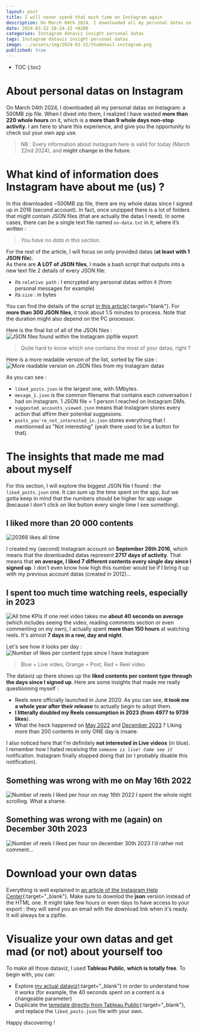 ```yaml
---
layout: post
title: I will never spend that much time on Instagram again
description: On March 04th 2024, I downloaded all my personal datas on Instagram. When I dived into them, I realized I have wasted more than 220 whole hours on it, which is a more than 9 whole days non-stop activity. I am here to share this experience, and give you the opportunity to check out your own app use.
date: 2024-03-22 10-24-12 +0200
categories: Instagram dataviz insight personal datas
tags: Instagram dataviz insight personal datas
image: ../assets/img/2024-03-22/thumbnail-instagram.png
published: true
---
```


* TOC
{:toc}

# About personal datas on Instagram
On March 04th 2024, I downloaded all my personal datas on Instagram: a 500MB zip file. When I dived into them, I realized I have wasted **more than 220 whole hours** on it, which is a **more than 9 whole days non-stop activity**. I am here to share this experience, and give you the opportunity to check out your own app use.

> NB : Every information about Instagram here is valid for today (March 22nd 2024), and **might change in the future**.

# What kind of information does Instagram have about me (us) ?
In this downloaded ~500MB zip file, there are my whole datas since I signed up in 2016 (second account). In fact, once unzipped there is a lot of folders that might contain JSON files (that are actually the datas I need). In some cases, there can be a single text file named `no-data.txt` in it, where it’s written :
> *You have no data in this section*.

For the rest of the article, I will focus on only provided datas (**at least with 1 JSON file**).   
As there are **A LOT of JSON files**, I made a bash script that outputs into a new text file 2 details of every JSON file:
- its `relative path` : I encrypted any personal datas within it (from personal messages for example)
- its `size` : in bytes

You can find the details of the script [in this article](/todo){:target="blank"}. For **more than 300 JSON files**, it took about 1.5 minutes to process. Note that the duration might also depend on the PC processor.

Here is the final list of all of the JSON files :
![JSON files found within the Instagram zipfile export](../assets/img/2024-03-22/json-files-from-my-Instagram-export.png)

> Quite hard to know which one contains the most of your datas, right ?   

Here is a more readable version of the list, sorted by file size :
![More readable version on JSON files from my Instagram datas](../assets/img/2024-03-22/readable-list-of-json-files.png)

As you can see :
- `liked_posts.json` is the largest one, with 5Mbytes.
- `mesage_1.json` is the common filename that contains each conversation I had on Instagram. 1 JSON file = 1 person I reached on Instagram DMs.
- `suggested_accounts_viewed.json` means that Instagram stores every action that affirm their potential suggesions.
- `posts_you're_not_interested_in.json` stores everything that I mentionned as "Not interesting" (yeah there used to be a button for that).


# The insights that made me mad about myself
For this section, I will explore the biggest JSON file I found : the `liked_posts.json` one. It can sum up the time spent on the app, but we gotta keep in mind that the numbers should be higher for app usage (because I don't click on like button every single time I see something).

## I liked more than 20 000 contents
![20366 likes all time](../assets/img/2024-03-22/total-number-of-likes.png)

I created my (second) Instagram account on **September 26th 2016**, which means that the downloaded datas represent **2717 days of activity**. That means that **on average, I liked 7 different contents every single day since I signed up**. I don't even know how high this number would be if I bring it up with my previous account datas (created in 2012)...

## I spent too much time watching reels, especially in 2023
![All time KPIs](../assets/img/2024-03-22/all-time-kpis.png)
If one reel video takes me **about 40 seconds on average** (which includes seeing the video, reading comments section or even commenting on my own), I actually spent **more than 150 hours** at watching reels. It's almost **7 days in a row, day and night**.

Let's see how it looks per day :   
![Number of likes per content type since I have Instagram](../assets/img/2024-03-22/instagram-content-i-liked.png) 

> Blue = Live video, Orange = Post, Red = Reel video

The dataviz up there shows up the **liked contents per content type through the days since I signed up**. Here are some insights that made me really questionning myself :
- Reels were officially launched in June 2020. As you can see, **it took me a whole year after their release** to actually begin to adopt them.
- **I litterally doubled my Reels consumption in 2023 (from 4977 to 9739 likes**).
- What the heck happened on [May 2022](#something-was-wrong-with-me-on-may-16th-2022) and [December 2023](#something-was-wrong-with-me-again-on-december-30th-2023) ? Liking more than 200 contents in only ONE day is insane.

I also noticed here that I'm definitely **not interested in Live videos** (in blue). I remember how I hated receiving the _`someone is live! Come see it`_ notification. Instagram finally stopped doing that (or I probably disable this notification).


## Something was wrong with me on May 16th 2022
![Number of reels I liked per hour on may 16th 2022](../assets/img/2024-03-22/liked-reels-may-16th-2022.png)
I spent the whole night scrolling. What a shame.

## Something was wrong with me (again) on December 30th 2023
![Number of reels I liked per hour on december 30th 2023](../assets/img/2024-03-22/liked-reels-december-30th-2023.png)
I'd rather not comment...

# Download your own datas
Everything is well explained in [an article of the Instagram Help Center](https://help.instagram.com/181231772500920){:target="_blank"}. Make sure to downlod the **json** version instead of the HTML one. It might take few hours or even days to have access to your export : they will send you an email with the download link when it's ready. It will always be a zipfile.

# Visualize your own datas and get mad (or not) about yourself too
To make all those dataviz, I used **Tableau Public**, **which is totally free**.
To begin with, you can:
- Explore [my actual dataviz](https://jadynekena.com/projets-donnees-personnelles/?id=my-instagram-activity&src=84b58af7-5bd1-427b-92f5-a7b2ee9a7b6a){:target="_blank"} in order to understand how it works (for example, the 40 seconds spent on a content is a changeable parameter)
- Duplicate the [template directly from Tableau Public](https://public.tableau.com/app/profile/ramanandray/viz/MyInstagramactivity/Dashboard){:target="_blank"}, and replace the `liked_posts.json` file with your own.

Happy discovering !